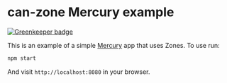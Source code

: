 
# can-zone Mercury example

[![Greenkeeper badge](https://badges.greenkeeper.io/canjs/can-zone-mercury-example.svg)](https://greenkeeper.io/)

This is an example of a simple [Mercury](https://github.com/Raynos/mercury) app that uses Zones. To use run:

```js
npm start
```

And visit `http://localhost:8080` in your browser.
